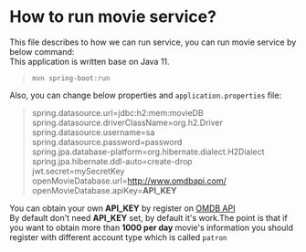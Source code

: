 # How to run movie service?
This file describes to how we can run service, you can run movie service by below command:  
This application is written base on Java 11.  
>`mvn spring-boot:run`

Also, you can change below properties and `application.properties` file:

>spring.datasource.url=jdbc:h2:mem:movieDB  
spring.datasource.driverClassName=org.h2.Driver  
spring.datasource.username=sa  
spring.datasource.password=password  
spring.jpa.database-platform=org.hibernate.dialect.H2Dialect  
spring.jpa.hibernate.ddl-auto=create-drop  
jwt.secret=mySecretKey  
openMovieDatabase.url=http://www.omdbapi.com/  
openMovieDatabase.apiKey=**API_KEY**


You can obtain your own **API_KEY** by register on [OMDB API](http://www.omdbapi.com/)  
By default don't need **API_KEY** set, by default it's work.The point is that if you want to obtain more than **1000 per day** movie's information you should register with different account type which is called `patron` 

